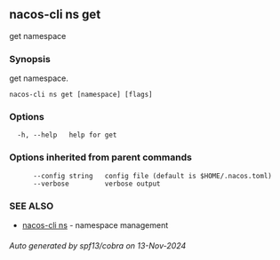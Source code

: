 ## nacos-cli ns get

get namespace

### Synopsis

get namespace.

```
nacos-cli ns get [namespace] [flags]
```

### Options

```
  -h, --help   help for get
```

### Options inherited from parent commands

```
      --config string   config file (default is $HOME/.nacos.toml)
      --verbose         verbose output
```

### SEE ALSO

* [nacos-cli ns](nacos-cli_ns.md)	 - namespace management

###### Auto generated by spf13/cobra on 13-Nov-2024
